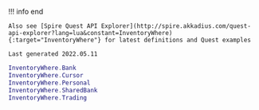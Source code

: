 !!! info end

    Also see [Spire Quest API Explorer](http://spire.akkadius.com/quest-api-explorer?lang=lua&constant=InventoryWhere){:target="InventoryWhere"} for latest definitions and Quest examples

    Last generated 2022.05.11

``` lua
InventoryWhere.Bank
InventoryWhere.Cursor
InventoryWhere.Personal
InventoryWhere.SharedBank
InventoryWhere.Trading

```
